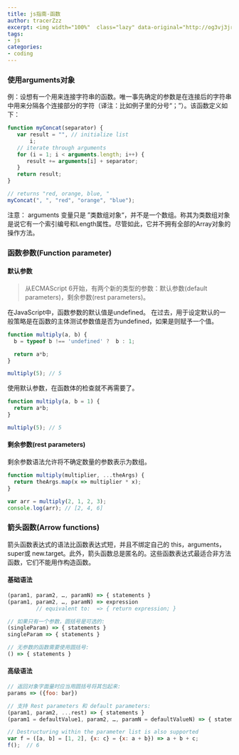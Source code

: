 ```yaml
---
title: js指南-函数  
author: tracerZzz 
excerpt: <img width="100%"  class="lazy" data-original="http://og3vj3jrj.bkt.clouddn.com/js/mdn.png"></br>javascript 函数 argumnets,箭头函数，默认参数
tags: 
- js
categories:
- coding
---
```

### 使用arguments对象
例：设想有一个用来连接字符串的函数。唯一事先确定的参数是在连接后的字符串中用来分隔各个连接部分的字符（译注：比如例子里的分号“；”）。该函数定义如下：
```javascript
function myConcat(separator) {
   var result = "", // initialize list
       i;
   // iterate through arguments
   for (i = 1; i < arguments.length; i++) {
      result += arguments[i] + separator;
   }
   return result;
}

// returns "red, orange, blue, "
myConcat(", ", "red", "orange", "blue");

```

注意： arguments 变量只是 ”类数组对象“，并不是一个数组。称其为类数组对象是说它有一个索引编号和Length属性。尽管如此，它并不拥有全部的Array对象的操作方法。

### 函数参数(Function parameter)
#### 默认参数
>从ECMAScript 6开始，有两个新的类型的参数：默认参数(default parameters)，剩余参数(rest parameters)。

在JavaScript中，函数参数的默认值是undefined。
在过去，用于设定默认的一般策略是在函数的主体测试参数值是否为undefined，如果是则赋予一个值。
```javascript
function multiply(a, b) {
  b = typeof b !== 'undefined' ?  b : 1;

  return a*b;
}

multiply(5); // 5
```

使用默认参数，在函数体的检查就不再需要了。
```javascript
function multiply(a, b = 1) {
  return a*b;
}

multiply(5); // 5
```

#### 剩余参数(rest parameters)

剩余参数语法允许将不确定数量的参数表示为数组。
```javascript
function multiply(multiplier, ...theArgs) {
  return theArgs.map(x => multiplier * x);
}

var arr = multiply(2, 1, 2, 3);
console.log(arr); // [2, 4, 6]
```

### 箭头函数(Arrow functions)
箭头函数表达式的语法比函数表达式短，并且不绑定自己的 this，arguments，super或 new.target。此外，箭头函数总是匿名的。这些函数表达式最适合非方法函数，它们不能用作构造函数。

#### 基础语法
```javascript
(param1, param2, …, paramN) => { statements }
(param1, param2, …, paramN) => expression
         // equivalent to:  => { return expression; }

// 如果只有一个参数，圆括号是可选的:
(singleParam) => { statements }
singleParam => { statements }

// 无参数的函数需要使用圆括号:
() => { statements }
```

#### 高级语法

```javascript
// 返回对象字面量时应当用圆括号将其包起来:
params => ({foo: bar})

// 支持 Rest parameters 和 default parameters:
(param1, param2, ...rest) => { statements }
(param1 = defaultValue1, param2, …, paramN = defaultValueN) => { statements }

// Destructuring within the parameter list is also supported
var f = ([a, b] = [1, 2], {x: c} = {x: a + b}) => a + b + c;
f();  // 6
```